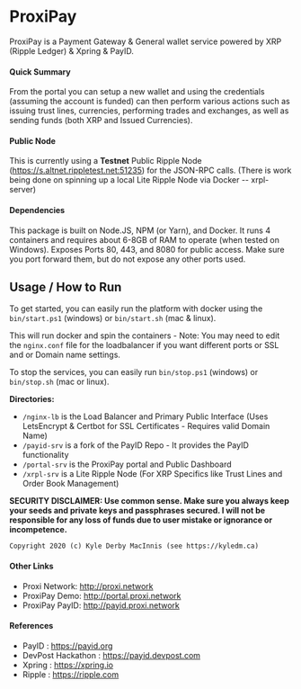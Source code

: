 # ProxiPay
ProxiPay is a Payment Gateway &amp; General wallet service powered by XRP (Ripple Ledger) &amp; Xpring &amp; PayID.

#### Quick Summary

From the portal you can setup a new wallet and using the credentials (assuming the account is funded) can then perform various actions such as issuing trust lines, currencies, performing trades and exchanges, as well as sending funds (both XRP and Issued Currencies).

#### Public Node 
This is currently using a **Testnet** Public Ripple Node (https://s.altnet.rippletest.net:51235) for the JSON-RPC calls. (There is work being done on spinning up a local Lite Ripple Node via Docker -- xrpl-server)

#### Dependencies
This package is built on Node.JS, NPM (or Yarn), and Docker. It runs 4 containers and requires about 6-8GB of RAM to operate (when tested on Windows). Exposes Ports 80, 443, and 8080 for public access. Make sure you port forward them, but do not expose any other ports used.

## Usage / How to Run

To get started, you can easily run the platform with docker using the `bin/start.ps1` (windows) or `bin/start.sh` (mac & linux).

This will run docker and spin the containers - Note: You may need to edit the `nginx.conf` file for the loadbalancer if you want different ports or SSL and or Domain name settings.

To stop the services, you can easily run `bin/stop.ps1` (windows) or `bin/stop.sh` (mac or linux).

**Directories:**

- `/nginx-lb` is the Load Balancer and Primary Public Interface (Uses LetsEncrypt &amp; Certbot for SSL Certificates - Requires valid Domain Name)
- `/payid-srv` is a fork of the PayID Repo - It provides the PayID functionality
- `/portal-srv` is the ProxiPay portal and Public Dashboard
- `/xrpl-srv` is a Lite Ripple Node (For XRP Specifics like Trust Lines and Order Book Management)


**SECURITY DISCLAIMER: Use common sense. Make sure you always keep your seeds and private keys and passphrases secured. I will not be responsible for any loss of funds due to user mistake or ignorance or incompetence.**

    Copyright 2020 (c) Kyle Derby MacInnis (see https://kyledm.ca)



#### Other Links

* Proxi Network: http://proxi.network
* ProxiPay Demo: http://portal.proxi.network
* ProxiPay PayID: http://payid.proxi.network

#### References

* PayID : https://payid.org
* DevPost Hackathon : https://payid.devpost.com
* Xpring : https://xpring.io
* Ripple : https://ripple.com
